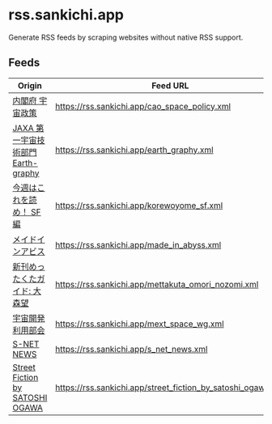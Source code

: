 # rss.sankichi.app

Generate RSS feeds by scraping websites without native RSS support.

## Feeds

Origin | Feed URL
-- | --
[内閣府 宇宙政策](https://www8.cao.go.jp/space/index.html) | https://rss.sankichi.app/cao_space_policy.xml
[JAXA 第一宇宙技術部門 Earth-graphy](https://earth.jaxa.jp/ja/earthview/index.html) | https://rss.sankichi.app/earth_graphy.xml
[今週はこれを読め！ SF編](https://www.webdoku.jp/newshz/maki/) | https://rss.sankichi.app/korewoyome_sf.xml
[メイドインアビス](https://webcomicgamma.takeshobo.co.jp/manga/madeinabyss/) | https://rss.sankichi.app/made_in_abyss.xml
[新刊めったくたガイド: 大森望](https://www.webdoku.jp/mettakuta/omori_nozomi/) | https://rss.sankichi.app/mettakuta_omori_nozomi.xml
[宇宙開発利用部会](https://www.mext.go.jp/b_menu/shingi/gijyutu/gijyutu2/059/index.htm) | https://rss.sankichi.app/mext_space_wg.xml
[S-NET NEWS](https://s-net.space/news) | https://rss.sankichi.app/s_net_news.xml
[Street Fiction by SATOSHI OGAWA](https://audee.jp/program/show/300005062) | https://rss.sankichi.app/street_fiction_by_satoshi_ogawa.xml
